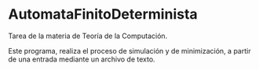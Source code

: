 # AutomataFinitoDeterminista
Tarea de la materia de Teoría de la Computación.

Este programa, realiza el proceso de simulación y de minimización, a partir de una entrada mediante un archivo de texto.
